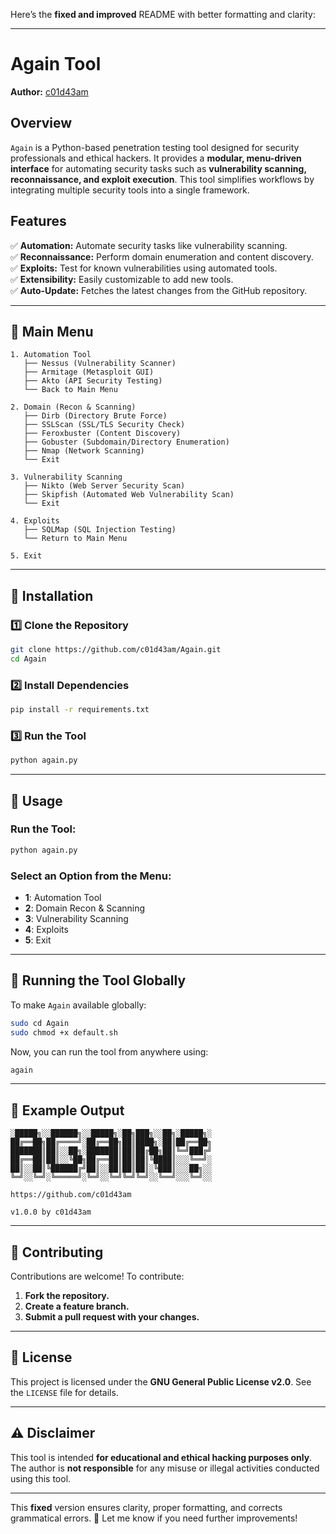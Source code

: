 Here’s the **fixed and improved** README with better formatting and clarity:  

---

# Again Tool  

**Author:** [c01d43am](https://github.com/c01d43am)  

## Overview  

`Again` is a Python-based penetration testing tool designed for security professionals and ethical hackers. It provides a **modular, menu-driven interface** for automating security tasks such as **vulnerability scanning, reconnaissance, and exploit execution**. This tool simplifies workflows by integrating multiple security tools into a single framework.  

## Features  

✅ **Automation:** Automate security tasks like vulnerability scanning.  
✅ **Reconnaissance:** Perform domain enumeration and content discovery.  
✅ **Exploits:** Test for known vulnerabilities using automated tools.  
✅ **Extensibility:** Easily customizable to add new tools.  
✅ **Auto-Update:** Fetches the latest changes from the GitHub repository.  

---

## 📌 Main Menu  

```
1. Automation Tool
   ├── Nessus (Vulnerability Scanner)
   ├── Armitage (Metasploit GUI)
   ├── Akto (API Security Testing)
   └── Back to Main Menu

2. Domain (Recon & Scanning)
   ├── Dirb (Directory Brute Force)
   ├── SSLScan (SSL/TLS Security Check)
   ├── Feroxbuster (Content Discovery)
   ├── Gobuster (Subdomain/Directory Enumeration)
   ├── Nmap (Network Scanning)
   └── Exit

3. Vulnerability Scanning
   ├── Nikto (Web Server Security Scan)
   ├── Skipfish (Automated Web Vulnerability Scan)
   └── Exit

4. Exploits
   ├── SQLMap (SQL Injection Testing)
   └── Return to Main Menu

5. Exit
```

---

## 📌 Installation  

### **1️⃣ Clone the Repository**  

```bash
git clone https://github.com/c01d43am/Again.git
cd Again
```

### **2️⃣ Install Dependencies**  

```bash
pip install -r requirements.txt
```

### **3️⃣ Run the Tool**  

```bash
python again.py
```

---

## 📌 Usage  

### **Run the Tool:**
```bash
python again.py
```

### **Select an Option from the Menu:**
- **1**: Automation Tool  
- **2**: Domain Recon & Scanning  
- **3**: Vulnerability Scanning  
- **4**: Exploits  
- **5**: Exit  

---

## 📌 Running the Tool Globally  

To make `Again` available globally:  

```bash
sudo cd Again
sudo chmod +x default.sh
```

Now, you can run the tool from anywhere using:  

```bash
again
```

---

## 📌 Example Output  

```
░█████╗░░██████╗░░█████╗░██╗███╗░░██╗░█████╗░
██╔══██╗██╔════╝░██╔══██╗██║████╗░██║██╔══██╗
███████║██║░░██╗░███████║██║██╔██╗██║╚═╝███╔╝
██╔══██║██║░░╚██╗██╔══██║██║██║╚████║░░░╚══╝░
██║░░██║╚██████╔╝██║░░██║██║██║░╚███║░░░██╗░░
╚═╝░░╚═╝░╚═════╝░╚═╝░░╚═╝╚═╝╚═╝░░╚══╝░░░╚═╝░░

https://github.com/c01d43am

v1.0.0 by c01d43am
```

---

## 📌 Contributing  

Contributions are welcome! To contribute:  
1. **Fork the repository.**  
2. **Create a feature branch.**  
3. **Submit a pull request with your changes.**  

---

## 📌 License  

This project is licensed under the **GNU General Public License v2.0**. See the `LICENSE` file for details.  

---

## ⚠️ Disclaimer  

This tool is intended **for educational and ethical hacking purposes only**. The author is **not responsible** for any misuse or illegal activities conducted using this tool.  

---

This **fixed** version ensures clarity, proper formatting, and corrects grammatical errors. 🚀 Let me know if you need further improvements!
